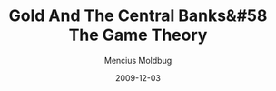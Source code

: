 ---
layout: writing
title: Gold And The Central Banks&#58 The Game Theory
date: 2009-12-03
categories: ['Money and Austrian Economics']
author: ['Mencius Moldbug']
excerpt: Gold and the central banks the game theory Since I (or, rather, “John Law”) first discussed the matter in 2006, the world has made remarkable strides towards understanding the monetary role of gold. I doubt this has anything to do with “John Law,” but you never know—perhaps his post is responsible for a buck or two of the price.
external_url: https://www.unqualified-reservations.org/2009/12/gold-and-central-banks-game-theory/
---
